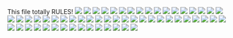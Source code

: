 This file totally RULES!
![](ANDREWS.png)
![](../School_plots/BROWARD/APOLLO.png)
![](../School_plots/BROWARD/ATLANTIC_T.png)
![](../School_plots/BROWARD/BLANCHE_EL.png)
![](../School_plots/BROWARD/BOYD_H_AND.png)
![](../School_plots/BROWARD/CHARLES_W_.png)
![](../School_plots/BROWARD/CITYPEMBRO.png)
![](../School_plots/BROWARD/COCONUT_CR.png)
![](../School_plots/BROWARD/COOPER_CIT.png)
![](../School_plots/BROWARD/CORAL_GLAD.png)
![](../School_plots/BROWARD/CORAL_SPRI.png)
![](../School_plots/BROWARD/CYPRESS_BA.png)
![](../School_plots/BROWARD/DAVE_THOMA.png)
![](../School_plots/BROWARD/DEERFIELD_.png)
![](../School_plots/BROWARD/DILLARD612.png)
![](../School_plots/BROWARD/EVERGLADES.png)
![](../School_plots/BROWARD/FALCON_COV.png)
![](../School_plots/BROWARD/FOREST_GLE.png)
![](../School_plots/BROWARD/FORT_LAUDE.png)
![](../School_plots/BROWARD/GULFSTREAM.png)
![](../School_plots/BROWARD/HALLANDALE.png)
![](../School_plots/BROWARD/HENRY_D_PE.png)
![](../School_plots/BROWARD/HOLLYWOOD_.png)
![](../School_plots/BROWARD/INDIAN_RID.png)
![](../School_plots/BROWARD/J_P_TARAVE.png)
![](../School_plots/BROWARD/LAUDERDALE.png)
![](../School_plots/BROWARD/LAUDERHILL.png)
![](../School_plots/BROWARD/MARJORY_ST.png)
![](../School_plots/BROWARD/MCARTHUR.png)
![](../School_plots/BROWARD/MILLENNIUM.png)
![](../School_plots/BROWARD/MIRAMAR.png)
![](../School_plots/BROWARD/MONARCH.png)
![](../School_plots/BROWARD/NEW_RENAIS.png)
![](../School_plots/BROWARD/NEW_RIVER.png)
![](../School_plots/BROWARD/NORTHEAST.png)
![](../School_plots/BROWARD/NOVA.png)
![](../School_plots/BROWARD/PIPER.png)
![](../School_plots/BROWARD/PLANTATION.png)
![](../School_plots/BROWARD/POMPANO_BE.png)
![](../School_plots/BROWARD/SAWGRASS_S.png)
![](../School_plots/BROWARD/SEAGULL_.png)
![](../School_plots/BROWARD/SEMINOLE.png)
![](../School_plots/BROWARD/SHERIDAN_T.png)
![](../School_plots/BROWARD/SOMERSET_A.png)
![](../School_plots/BROWARD/SOUTH_BROW.png)
![](../School_plots/BROWARD/SOUTH_PLAN.png)
![](../School_plots/BROWARD/STRANAHAN.png)
![](../School_plots/BROWARD/SUNED_OF_N.png)
![](../School_plots/BROWARD/SUNFIRE.png)
![](../School_plots/BROWARD/SUNRISE.png)
![](../School_plots/BROWARD/THE_BEN_GA.png)
![](../School_plots/BROWARD/WESTERN.png)
![](../School_plots/BROWARD/WESTGLADES.png)
![](../School_plots/BROWARD/WESTPINE.png)
![](../School_plots/BROWARD/WEST_BROWA.png)
![](../School_plots/BROWARD/WHIDDON_RO.png)
![](../School_plots/BROWARD/WILLIAM_DA.png)
